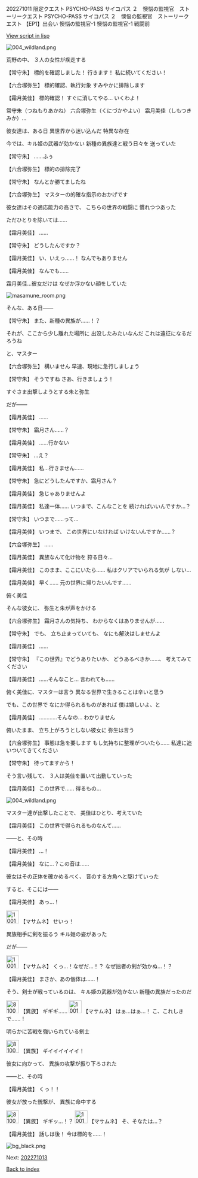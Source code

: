 202271011 限定クエスト  PSYCHO-PASS サイコパス ２　懊悩の監視官　ストーリークエスト PSYCHO-PASS サイコパス ２　懊悩の監視官　ストーリークエスト 【EP1】出会い 懊悩の監視官-1 懊悩の監視官-1 戦闘前

[View script in lisp](../scripts/202271011.txt)

![004_wildland.png](../images/backgrounds/004_wildland.png)

荒野の中、
３人の女性が疾走する

【常守朱】
標的を確認しました！
行きます！
私に続いてください！

【六合塚弥生】
標的確認、執行対象
すみやかに排除します

【霜月美佳】
標的確認！
すぐに消してやる…
いくわよ！

常守朱（つねもりあかね）
六合塚弥生（くにづかやよい）
霜月美佳（しもつきみか）…

彼女達は、ある日
異世界から迷い込んだ
特異な存在

今では、キル姫の武器が効かない
新種の異族達と戦う日々を
送っていた

【常守朱】
……ふぅ

【六合塚弥生】
標的の排除完了

【常守朱】
なんとか勝てましたね

【六合塚弥生】
マスターの的確な指示のおかげです

彼女達はその適応能力の高さで、
こちらの世界の戦闘に
慣れつつあった

ただひとりを除いては……

【霜月美佳】
……

【常守朱】
どうしたんですか？

【霜月美佳】
い、いえっ……！
なんでもありません

【霜月美佳】
なんでも……

霜月美佳…彼女だけは
なぜか浮かない顔をしていた

![masamune_room.png](../images/backgrounds/masamune_room.png)

そんな、ある日――

【常守朱】
また、新種の異族が……！？

それが、ここから少し離れた場所に
出没したみたいなんだ
これは遠征になるだろうね

と、マスター

【六合塚弥生】
構いません
早速、現地に急行しましょう

【常守朱】
そうですね
さあ、行きましょう！

すぐさま出撃しようとする朱と弥生

だが――

【霜月美佳】
……

【常守朱】
霜月さん……？

【霜月美佳】
……行かない

【常守朱】
…え？

【霜月美佳】
私…行きません……

【常守朱】
急にどうしたんですか、霜月さん？

【霜月美佳】
急じゃありませんよ

【霜月美佳】
私達一体……
いつまで、こんなことを
続ければいいんですか…？

【常守朱】
いつまで……って…

【霜月美佳】
いつまで、
この世界にいなければ
いけないんですか……？　

【六合塚弥生】
……

【霜月美佳】
異族なんて化け物を
狩る日々…

【霜月美佳】
このまま、ここにいたら……
私はクリアでいられる気が
しない…

【霜月美佳】
早く……
元の世界に帰りたいんです……

俯く美佳

そんな彼女に、
弥生と朱が声をかける

【六合塚弥生】
霜月さんの気持ち、
わからなくはありませんが……

【常守朱】
でも、
立ち止まっていても、
なにも解決はしませんよ

【霜月美佳】
……

【常守朱】
『この世界』でどうありたいか、
どうあるべきか……、
考えてみてください

【霜月美佳】
……そんなこと…
言われても……

俯く美佳に、マスターは言う
異なる世界で生きることは辛いと思う

でも、この世界で
なにか得られるものがあれば
僕は嬉しいよ、と

【霜月美佳】
…………そんなの…
わかりません

俯いたまま、
立ち上がろうとしない彼女に
弥生は言う

【六合塚弥生】
事態は急を要します
もし気持ちに整理がついたら……
私達に追いついてきてください

【常守朱】
待ってますから！

そう言い残して、
３人は美佳を置いて出動していった

【霜月美佳】
この世界で……
得るもの…

![004_wildland.png](../images/backgrounds/004_wildland.png)

マスター達が出撃したことで、
美佳はひとり、考えていた

【霜月美佳】
この世界で得られるものなんて……

――と、その時

【霜月美佳】
…！

【霜月美佳】
なに…？この音は……

彼女はその正体を確かめるべく、
音のする方角へと駆けていった

すると、そこには――

【霜月美佳】
あっ…！

<img src="../images/units/100161.png" alt="100161.png" height="34"/>
【マサムネ】
せいっ！

異族相手に剣を振るう
キル姫の姿があった

だが――

<img src="../images/units/100161.png" alt="100161.png" height="34"/>
【マサムネ】
くっ…！なぜだ…！？
なぜ拙者の剣が効かぬ…！？

【霜月美佳】
まさか、あの個体は……！

そう、剣士が戦っているのは、
キル姫の武器が効かない
新種の異族だったのだ

<img src="../images/units/810004.png" alt="810004.png" height="34"/>
【異族】
ギギギ……

<img src="../images/units/100161.png" alt="100161.png" height="34"/>
【マサムネ】
はぁ…はぁ…！
こ、これしきで……！

明らかに苦戦を強いられている剣士

<img src="../images/units/810004.png" alt="810004.png" height="34"/>
【異族】
ギイイイイイイ！

彼女に向かって、
異族の攻撃が振り下ろされた

――と、その時

【霜月美佳】
くっ！！

彼女が放った銃撃が、
異族に命中する

<img src="../images/units/810004.png" alt="810004.png" height="34"/>
【異族】
ギギッ…！？

<img src="../images/units/100161.png" alt="100161.png" height="34"/>
【マサムネ】
そ、そなたは…？

【霜月美佳】
話しは後！
今は標的を……！

![bg_black.png](../images/backgrounds/bg_black.png)


Next: [202271013](202271013.md)

[Back to index](index.md)

